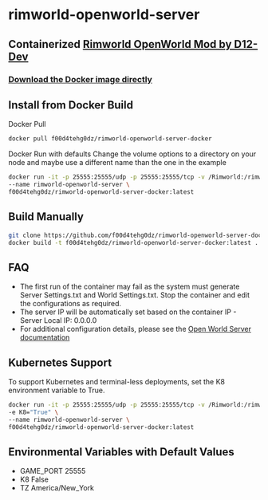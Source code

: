 # rimworld-openworld-server

## Containerized [Rimworld OpenWorld Mod by D12-Dev](https://github.com/D12-Dev/OpenWorld/releases)

### [Download the Docker image directly](https://hub.docker.com/repository/docker/f00d4tehg0dz/rimworld-openworld-server)

## Install from Docker Build

Docker Pull

```bash
docker pull f00d4tehg0dz/rimworld-openworld-server-docker
```

Docker Run with defaults
Change the volume options to a directory on your node and maybe use a different name than the one in the example

```bash
docker run -it -p 25555:25555/udp -p 25555:25555/tcp -v /Rimworld:/rimworld \
--name rimworld-openworld-server \
f00d4tehg0dz/rimworld-openworld-server-docker:latest
```

## Build Manually

```bash
git clone https://github.com/f00d4tehg0dz/rimworld-openworld-server-docker.git
docker build -t f00d4tehg0dz/rimworld-openworld-server-docker:latest .
```

## FAQ

- The first run of the container may fail as the system must generate Server Settings.txt and World Settings.txt. Stop the container and edit the configurations as required.  
- The server IP will be automatically set based on the container IP - Server Local IP: 0.0.0.0
- For additional configuration details, please see the [Open World Server documentation](https://github.com/D12-Dev/OpenWorld)

## Kubernetes Support 

To support Kubernetes and terminal-less deployments, set the K8 environment variable to True.

```bash
docker run -it -p 25555:25555/udp -p 25555:25555/tcp -v /Rimworld:/rimworld \
-e K8="True" \
--name rimworld-openworld-server \
f00d4tehg0dz/rimworld-openworld-server-docker:latest
```

## Environmental Variables with Default Values

- GAME_PORT 25555
- K8 False
- TZ America/New_York

